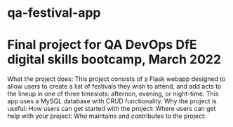 # qa-festival-app
# Final project for QA DevOps DfE digital skills bootcamp, March 2022
What the project does: This project consists of a Flask webapp designed to allow users to create a list of festivals they wish to attend, and add acts to the lineup in one of three timeslots: afternon, evening, or night-time. This app uses a MySQL database with CRUD functionality.
Why the project is useful:
How users can get started with the project:
Where users can get help with your project:
Who maintains and contributes to the project:
